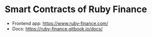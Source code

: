 # Smart Contracts of Ruby Finance

- Frontend app: https://www.ruby-finance.com/
- Docs: https://ruby-finance.gitbook.io/docs/
